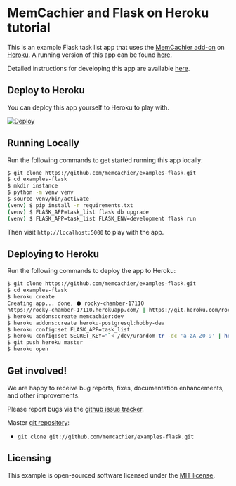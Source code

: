 # MemCachier and Flask on Heroku tutorial

This is an example Flask task list app that uses
the [MemCachier add-on](https://addons.heroku.com/memcachier) on
[Heroku](http://www.heroku.com/). A running version of this app can be
found [here](http://memcachier-examples-flask.herokuapp.com).

Detailed instructions for developing this app are available
[here](https://devcenter.heroku.com/articles/flask-memcache).

## Deploy to Heroku

You can deploy this app yourself to Heroku to play with.

[![Deploy](https://www.herokucdn.com/deploy/button.png)](https://heroku.com/deploy)

## Running Locally

Run the following commands to get started running this app locally:

```sh
$ git clone https://github.com/memcachier/examples-flask.git
$ cd examples-flask
$ mkdir instance
$ python -m venv venv
$ source venv/bin/activate
(venv) $ pip install -r requirements.txt
(venv) $ FLASK_APP=task_list flask db upgrade
(venv) $ FLASK_APP=task_list FLASK_ENV=development flask run
```

Then visit `http://localhost:5000` to play with the app.

## Deploying to Heroku

Run the following commands to deploy the app to Heroku:

```sh
$ git clone https://github.com/memcachier/examples-flask.git
$ cd examples-flask
$ heroku create
Creating app... done, ⬢ rocky-chamber-17110
https://rocky-chamber-17110.herokuapp.com/ | https://git.heroku.com/rocky-chamber-17110.git
$ heroku addons:create memcachier:dev
$ heroku addons:create heroku-postgresql:hobby-dev
$ heroku config:set FLASK_APP=task_list
$ heroku config:set SECRET_KEY="`< /dev/urandom tr -dc 'a-zA-Z0-9' | head -c16`"
$ git push heroku master
$ heroku open
```

## Get involved!

We are happy to receive bug reports, fixes, documentation enhancements,
and other improvements.

Please report bugs via the
[github issue tracker](http://github.com/memcachier/examples-flask/issues).

Master [git repository](http://github.com/memcachier/examples-flask):

* `git clone git://github.com/memcachier/examples-flask.git`

## Licensing

This example is open-sourced software licensed under the
[MIT license](https://opensource.org/licenses/MIT).
